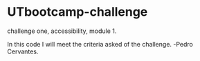 # UTbootcamp-challenge
challenge one, accessibility, module 1. 

In this code I will meet the criteria asked of the challenge. 
-Pedro Cervantes.
